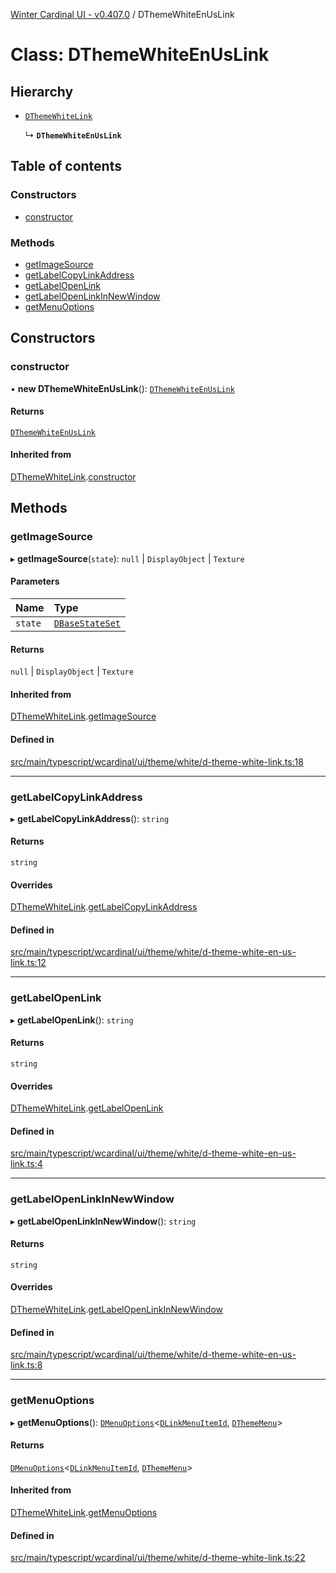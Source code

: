 [Winter Cardinal UI - v0.407.0](../index.md) / DThemeWhiteEnUsLink

# Class: DThemeWhiteEnUsLink

## Hierarchy

- [`DThemeWhiteLink`](DThemeWhiteLink.md)

  ↳ **`DThemeWhiteEnUsLink`**

## Table of contents

### Constructors

- [constructor](DThemeWhiteEnUsLink.md#constructor)

### Methods

- [getImageSource](DThemeWhiteEnUsLink.md#getimagesource)
- [getLabelCopyLinkAddress](DThemeWhiteEnUsLink.md#getlabelcopylinkaddress)
- [getLabelOpenLink](DThemeWhiteEnUsLink.md#getlabelopenlink)
- [getLabelOpenLinkInNewWindow](DThemeWhiteEnUsLink.md#getlabelopenlinkinnewwindow)
- [getMenuOptions](DThemeWhiteEnUsLink.md#getmenuoptions)

## Constructors

### constructor

• **new DThemeWhiteEnUsLink**(): [`DThemeWhiteEnUsLink`](DThemeWhiteEnUsLink.md)

#### Returns

[`DThemeWhiteEnUsLink`](DThemeWhiteEnUsLink.md)

#### Inherited from

[DThemeWhiteLink](DThemeWhiteLink.md).[constructor](DThemeWhiteLink.md#constructor)

## Methods

### getImageSource

▸ **getImageSource**(`state`): ``null`` \| `DisplayObject` \| `Texture`

#### Parameters

| Name | Type |
| :------ | :------ |
| `state` | [`DBaseStateSet`](../interfaces/DBaseStateSet.md) |

#### Returns

``null`` \| `DisplayObject` \| `Texture`

#### Inherited from

[DThemeWhiteLink](DThemeWhiteLink.md).[getImageSource](DThemeWhiteLink.md#getimagesource)

#### Defined in

[src/main/typescript/wcardinal/ui/theme/white/d-theme-white-link.ts:18](https://github.com/winter-cardinal/winter-cardinal-ui/blob/v0.407.0/src/main/typescript/wcardinal/ui/theme/white/d-theme-white-link.ts#L18)

___

### getLabelCopyLinkAddress

▸ **getLabelCopyLinkAddress**(): `string`

#### Returns

`string`

#### Overrides

[DThemeWhiteLink](DThemeWhiteLink.md).[getLabelCopyLinkAddress](DThemeWhiteLink.md#getlabelcopylinkaddress)

#### Defined in

[src/main/typescript/wcardinal/ui/theme/white/d-theme-white-en-us-link.ts:12](https://github.com/winter-cardinal/winter-cardinal-ui/blob/v0.407.0/src/main/typescript/wcardinal/ui/theme/white/d-theme-white-en-us-link.ts#L12)

___

### getLabelOpenLink

▸ **getLabelOpenLink**(): `string`

#### Returns

`string`

#### Overrides

[DThemeWhiteLink](DThemeWhiteLink.md).[getLabelOpenLink](DThemeWhiteLink.md#getlabelopenlink)

#### Defined in

[src/main/typescript/wcardinal/ui/theme/white/d-theme-white-en-us-link.ts:4](https://github.com/winter-cardinal/winter-cardinal-ui/blob/v0.407.0/src/main/typescript/wcardinal/ui/theme/white/d-theme-white-en-us-link.ts#L4)

___

### getLabelOpenLinkInNewWindow

▸ **getLabelOpenLinkInNewWindow**(): `string`

#### Returns

`string`

#### Overrides

[DThemeWhiteLink](DThemeWhiteLink.md).[getLabelOpenLinkInNewWindow](DThemeWhiteLink.md#getlabelopenlinkinnewwindow)

#### Defined in

[src/main/typescript/wcardinal/ui/theme/white/d-theme-white-en-us-link.ts:8](https://github.com/winter-cardinal/winter-cardinal-ui/blob/v0.407.0/src/main/typescript/wcardinal/ui/theme/white/d-theme-white-en-us-link.ts#L8)

___

### getMenuOptions

▸ **getMenuOptions**(): [`DMenuOptions`](../interfaces/DMenuOptions.md)\<[`DLinkMenuItemId`](../index.md#dlinkmenuitemid-1), [`DThemeMenu`](../interfaces/DThemeMenu.md)\>

#### Returns

[`DMenuOptions`](../interfaces/DMenuOptions.md)\<[`DLinkMenuItemId`](../index.md#dlinkmenuitemid-1), [`DThemeMenu`](../interfaces/DThemeMenu.md)\>

#### Inherited from

[DThemeWhiteLink](DThemeWhiteLink.md).[getMenuOptions](DThemeWhiteLink.md#getmenuoptions)

#### Defined in

[src/main/typescript/wcardinal/ui/theme/white/d-theme-white-link.ts:22](https://github.com/winter-cardinal/winter-cardinal-ui/blob/v0.407.0/src/main/typescript/wcardinal/ui/theme/white/d-theme-white-link.ts#L22)
